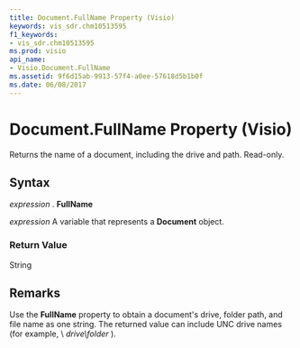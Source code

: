 ```yaml
---
title: Document.FullName Property (Visio)
keywords: vis_sdr.chm10513595
f1_keywords:
- vis_sdr.chm10513595
ms.prod: visio
api_name:
- Visio.Document.FullName
ms.assetid: 9f6d15ab-9913-57f4-a0ee-57618d5b1b0f
ms.date: 06/08/2017
---
```



# Document.FullName Property (Visio)

Returns the name of a document, including the drive and path. Read-only.


## Syntax

 _expression_ . **FullName**

 _expression_ A variable that represents a **Document** object.


### Return Value

String


## Remarks

Use the **FullName** property to obtain a document's drive, folder path, and file name as one string. The returned value can include UNC drive names (for example, \\ _drive\folder_ ).



